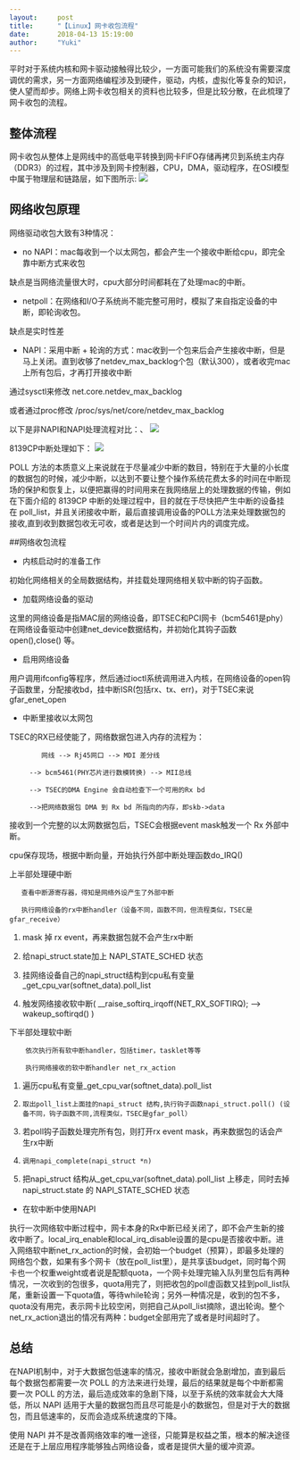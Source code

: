 ```yaml
---
layout:     post
title:      "【Linux】网卡收包流程"
date:       2018-04-13 15:19:00
author:     "Yuki"
---
```

平时对于系统内核和网卡驱动接触得比较少，一方面可能我们的系统没有需要深度调优的需求，另一方面网络编程涉及到硬件，驱动，内核，虚拟化等复杂的知识，使人望而却步。网络上网卡收包相关的资料也比较多，但是比较分散，在此梳理了网卡收包的流程。
## 整体流程
网卡收包从整体上是网线中的高低电平转换到网卡FIFO存储再拷贝到系统主内存（DDR3）的过程，其中涉及到网卡控制器，CPU，DMA，驱动程序，在OSI模型中属于物理层和链路层，如下图所示:
<img src="../../../../../img/blogs/net_packets/01.png">

## 网络收包原理
网络驱动收包大致有3种情况：

* no NAPI：mac每收到一个以太网包，都会产生一个接收中断给cpu，即完全靠中断方式来收包

缺点是当网络流量很大时，cpu大部分时间都耗在了处理mac的中断。

* netpoll：在网络和I/O子系统尚不能完整可用时，模拟了来自指定设备的中断，即轮询收包。

缺点是实时性差

* NAPI：采用中断 + 轮询的方式：mac收到一个包来后会产生接收中断，但是马上关闭。直到收够了netdev_max_backlog个包（默认300），或者收完mac上所有包后，才再打开接收中断

通过sysctl来修改 net.core.netdev_max_backlog

或者通过proc修改 /proc/sys/net/core/netdev_max_backlog

以下是非NAPI和NAPI处理流程对比：、
<img src="../../../../../img/blogs/net_packets/02.jpg">

8139CP中断处理如下：
<img src="../../../../../img/blogs/net_packets/03.jpg">

 POLL 方法的本质意义上来说就在于尽量减少中断的数目，特别在于大量的小长度的数据包的时候，减少中断，以达到不要让整个操作系统花费太多的时间在中断现场的保护和恢复上，以便把赢得的时间用来在我网络层上的处理数据的传输，例如在下面介绍的 8139CP 中断的处理过程中，目的就在于尽快把产生中断的设备挂在 poll_list，并且关闭接收中断，最后直接调用设备的POLL方法来处理数据包的接收,直到收到数据包收无可收，或者是达到一个时间片内的调度完成。


##网络收包流程

* 内核启动时的准备工作

 初始化网络相关的全局数据结构，并挂载处理网络相关软中断的钩子函数。

* 加载网络设备的驱动

这里的网络设备是指MAC层的网络设备，即TSEC和PCI网卡（bcm5461是phy）在网络设备驱动中创建net_device数据结构，并初始化其钩子函数 open(),close() 等。

* 启用网络设备

 用户调用ifconfig等程序，然后通过ioctl系统调用进入内核，在网络设备的open钩子函数里，分配接收bd，挂中断ISR(包括rx、tx、err)，对于TSEC来说gfar_enet_open

* 中断里接收以太网包 

TSEC的RX已经使能了，网络数据包进入内存的流程为：

			网线 --> Rj45网口 --> MDI 差分线

         --> bcm5461(PHY芯片进行数模转换) --> MII总线 

         --> TSEC的DMA Engine 会自动检查下一个可用的Rx bd 

         -->把网络数据包 DMA 到 Rx bd 所指向的内存，即skb->data

 

接收到一个完整的以太网数据包后，TSEC会根据event mask触发一个 Rx 外部中断。

cpu保存现场，根据中断向量，开始执行外部中断处理函数do_IRQ()


上半部处理硬中断

       查看中断源寄存器，得知是网络外设产生了外部中断

       执行网络设备的rx中断handler（设备不同，函数不同，但流程类似，TSEC是gfar_receive）

1.    mask 掉 rx event，再来数据包就不会产生rx中断

2.    给napi_struct.state加上 NAPI_STATE_SCHED 状态

3.    挂网络设备自己的napi_struct结构到cpu私有变量_get_cpu_var(softnet_data).poll_list

4.    触发网络接收软中断( __raise_softirq_irqoff(NET_RX_SOFTIRQ); ——> wakeup_softirqd() )

下半部处理软中断

		依次执行所有软中断handler，包括timer，tasklet等等

		执行网络接收的软中断handler net_rx_action

1.    遍历cpu私有变量_get_cpu_var(softnet_data).poll_list 

2.     取出poll_list上面挂的napi_struct 结构,执行钩子函数napi_struct.poll() (设备不同，钩子函数不同,流程类似，TSEC是gfar_poll）

3.    若poll钩子函数处理完所有包，则打开rx event mask，再来数据包的话会产生rx中断

4.     调用napi_complete(napi_struct *n)

5.    把napi_struct 结构从_get_cpu_var(softnet_data).poll_list 上移走，同时去掉 napi_struct.state 的 NAPI_STATE_SCHED 状态

* 在软中断中使用NAPI

执行一次网络软中断过程中，网卡本身的Rx中断已经关闭了，即不会产生新的接收中断了。local_irq_enable和local_irq_disable设置的是cpu是否接收中断。进入网络软中断net_rx_action的时候，会初始一个budget（预算），即最多处理的网络包个数，如果有多个网卡（放在poll_list里），是共享该budget，同时每个网卡也一个权重weight或者说是配额quota，一个网卡处理完输入队列里包后有两种情况，一次收到的包很多，quota用完了，则把收包的poll虚函数又挂到poll_list队尾，重新设置一下quota值，等待while轮询；另外一种情况是，收到的包不多，quota没有用完，表示网卡比较空闲，则把自己从poll_list摘除，退出轮询。整个net_rx_action退出的情况有两种：budget全部用完了或者是时间超时了。

## 总结

在NAPI机制中，对于大数据包低速率的情况，接收中断就会急剧增加，直到最后每个数据包都需要一次 POLL 的方法来进行处理，最后的结果就是每个中断都需要一次 POLL 的方法，最后造成效率的急剧下降，以至于系统的效率就会大大降低，所以 NAPI 适用于大量的数据包而且尽可能是小的数据包，但是对于大的数据包，而且低速率的，反而会造成系统速度的下降。

使用 NAPI 并不是改善网络效率的唯一途径，只能算是权益之策，根本的解决途径还是在于上层应用程序能够独占网络设备，或者是提供大量的缓冲资源。